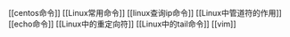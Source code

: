 
[[centos命令]]
[[Linux常用命令]]
[[linux查询ip命令]]
[[Linux中管道符的作用]]
[[echo命令]]
[[Linux中的重定向符]]
[[Linux中的tail命令]]
[[vim]]
